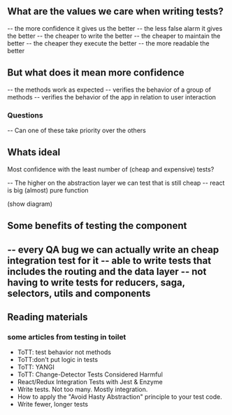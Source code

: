 ## What are the values we care when writing tests?

-- the more confidence it gives us the better
-- the less false alarm it gives the better
-- the cheaper to write the better
-- the cheaper to maintain the better
-- the cheaper they execute the better
-- the more readable the better


































## But what does it mean more confidence

-- the methods work as expected
-- verifies the behavior of a group of methods
-- verifies the behavior of the app in relation to user interaction
























### Questions
-- Can one of these take priority over the others





















































## Whats ideal
Most confidence with the least number of (cheap and expensive) tests?

-- The higher on the abstraction layer we can test that is still cheap
-- react is big (almost) pure function



(show diagram)


























## Some benefits of testing the <App /> component
-- every QA bug we can actually write an cheap integration test for it
-- able to write tests that includes the routing and the data layer
-- not having to write tests for reducers, saga, selectors, utils and components
-




























## Reading materials

### some articles from testing in toilet

- ToTT: test behavior not methods
- ToTT:don't put logic in tests
- ToTT: YANGI
- ToTT: Change-Detector Tests Considered Harmful
- React/Redux Integration Tests with Jest & Enzyme
- Write tests. Not too many. Mostly integration.
- How to apply the "Avoid Hasty Abstraction" principle to your test code.
- Write fewer, longer tests

